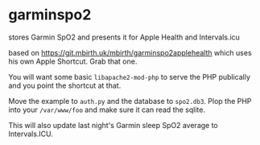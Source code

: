 # garminspo2
stores Garmin SpO2 and presents it for Apple Health and Intervals.icu

based on https://git.mbirth.uk/mbirth/garminspo2applehealth which uses his own Apple Shortcut. Grab that one.

You will want some basic `libapache2-mod-php` to serve the PHP publically and you point the shortcut at that.

Move the example to `auth.py` and the database to `spo2.db3`. Plop the PHP into your `/var/www/foo` and make sure it can read the sqlite.

This will also update last night's Garmin sleep SpO2 average to Intervals.ICU.
